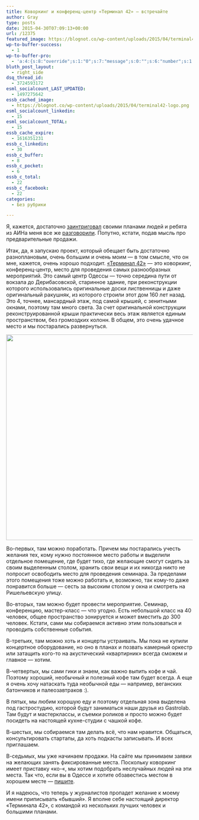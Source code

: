 ```yaml
---
title: Коворкинг и конференц-центр «Терминал 42» — встречайте
author: Gray
type: posts
date: 2015-04-30T07:09:13+00:00
url: /12375
featured_image: https://blognot.co/wp-content/uploads/2015/04/terminal42-logo.png
wp-to-buffer-success:
  - 1
wp-to-buffer-pro:
  - 'a:4:{s:8:"override";s:1:"0";s:7:"message";s:0:"";s:6:"number";s:1:"1";s:16:"alternateMessage";s:0:"";}'
bluth_post_layout:
  - right_side
dsq_thread_id:
  - 3724593172
esml_socialcount_LAST_UPDATED:
  - 1497275642
essb_cached_image:
  - https://blognot.co/wp-content/uploads/2015/04/terminal42-logo.png
esml_socialcount_linkedin:
  - 15
esml_socialcount_TOTAL:
  - 15
essb_cache_expire:
  - 1616351231
essb_c_linkedin:
  - 30
essb_c_buffer:
  - 8
essb_c_pocket:
  - 6
essb_c_total:
  - 22
essb_c_facebook:
  - 22
categories:
  - Без рубрики

---
```








Я, кажется, достаточно <a href="http://blognot.co/12365" target="_blank">заинтриговал</a> своими планами людей и ребята из АИНа меня все же <a href="http://ain.ua/2015/04/30/578618" target="_blank">разговорили</a>. Попутно, кстати, подав мысль про предварительные продажи.

Итак, да, я запускаю проект, который обещает быть достаточно разноплановым, очень большим и очень моим — в том смысле, что он мне, кажется, очень хорошо подходит. <a href="http://terminal42.com.ua/" target="_blank">&#171;Терминал 42&#187;</a> — это коворкинг, конференц-центр, место для проведения самых разнообразных мероприятий. Это самый центр Одессы — точно середина пути от вокзала до Дерибасовской, старинное здание, при реконструкции которого использовались оригинальные доски лиственницы и даже оригинальный ракушняк, из которого строили этот дом 160 лет назад. Это 4, точнее, мансардный этаж, под самой крышей, с зенитными окнами, поэтому там много света. За счет оригинальной конструкции реконструированной крыши практически весь этаж является единым пространством, без громоздких колонн. В общем, это очень удачное место и мы постарались развернуться.

<img data-attachment-id="12376" data-permalink="https://blognot.co/12375/img_6187_dlutnu" data-orig-file="https://i2.wp.com/blognot.co/wp-content/uploads/2020/04/IMG_6187_dlutnu.jpg?fit=800%2C600&ssl=1" data-orig-size="800,600" data-comments-opened="1" data-image-meta="{&quot;aperture&quot;:&quot;0&quot;,&quot;credit&quot;:&quot;&quot;,&quot;camera&quot;:&quot;&quot;,&quot;caption&quot;:&quot;&quot;,&quot;created_timestamp&quot;:&quot;0&quot;,&quot;copyright&quot;:&quot;&quot;,&quot;focal_length&quot;:&quot;0&quot;,&quot;iso&quot;:&quot;0&quot;,&quot;shutter_speed&quot;:&quot;0&quot;,&quot;title&quot;:&quot;&quot;,&quot;orientation&quot;:&quot;0&quot;}" data-image-title="IMG_6187_dlutnu" data-image-description="" data-medium-file="https://i2.wp.com/blognot.co/wp-content/uploads/2020/04/IMG_6187_dlutnu.jpg?fit=300%2C225&ssl=1" data-large-file="https://i2.wp.com/blognot.co/wp-content/uploads/2020/04/IMG_6187_dlutnu.jpg?fit=740%2C555&ssl=1" class="alignnone wp-image-12376" src="https://i1.wp.com/res.cloudinary.com/blognot/image/upload/c_scale,w_800/v1430376590/IMG_6187_dlutnu.jpg?resize=740%2C555&#038;ssl=1" alt="" width="740" height="555" data-recalc-dims="1" /> 

Во-первых, там можно поработать. Причем мы постарались учесть желания тех, кому нужно постоянное место работы и выделили отдельное помещение, где будет тихо, где желающие смогут сидеть за своим выделенным столом, хранить свои вещи и их никогда никто не попросит освободить место для проведения семинара. За пределами этого помещения тоже можно работать и, возможно, так кому-то даже понравится больше — сесть за высоким столом у окна и смотреть на Ришельевскую улицу.

Во-вторых, там можно будет провести мероприятие. Семинар, конференцию, мастер-класс — что угодно. Есть небольшой класс на 40 человек, общее пространство зонируется и может вместить до 300 человек. Кстати, сами мы собираемся активно этим пользоваться и проводить собственные события.

В-третьих, там можно хоть и концерты устраивать. Мы пока не купили концертное оборудование, но оно в планах и позвать камерный оркестр или затащить кого-то на акустический &#171;квартирник&#187; всегда сможем и главное — хотим.

В-четвертых, мы сами гики и знаем, как важно выпить кофе и чай. Поэтому хороший, необычный и полезный кофе там будет всегда. А еще я очень хочу натаскать туда необычной еды — например, веганских батончиков и палеозавтраков :).

В пятых, мы любим хорошую еду и поэтому отдельная зона выделена под гастростудию, которой будут заниматься наши друзья из Gastrolab. Там будут и мастерклассы, и съемки роликов и просто можно будет посидеть на настоящей кухне-студии с чашкой кофе.

В-шестых, мы собираемся там делать всё, что нам нравится. Общаться, консультировать стартапы, да хоть подкасты записывать. И всех приглашаем.

В-седьмых, мы уже начинаем продажи. На сайте мы принимаем заявки на желающих занять фиксированные места. Поскольку коворкинг имеет приставку &#171;ко-&#171;, мы хотим подобрать неслучайных людей на эти места. Так что, если вы в Одессе и хотите обзавестись местом в хорошем месте — <a href="http://terminal42.com.ua/presale/" target="_blank">пишите</a>.

И я надеюсь, что теперь у журналистов пропадет желание к моему имени приписывать &#171;бывший&#187;. Я вполне себе настоящий директор &#171;Терминала 42&#187;, с командой из нескольких лучших человек и большими планами.